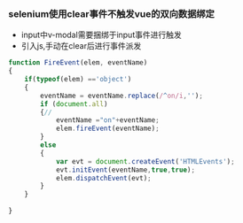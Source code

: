 ### selenium使用clear事件不触发vue的双向数据绑定
- input中v-modal需要捆绑于input事件进行触发
- 引入js,手动在clear后进行事件派发
```js
function FireEvent(elem, eventName)
{
    if(typeof(elem) =='object')
    {
        eventName = eventName.replace(/^on/i,'');
        if (document.all)
        {//
            eventName ="on"+eventName;
            elem.fireEvent(eventName);
        }
        else
        {
            var evt = document.createEvent('HTMLEvents');
            evt.initEvent(eventName,true,true);
            elem.dispatchEvent(evt);
        }
    }
 
}
```
